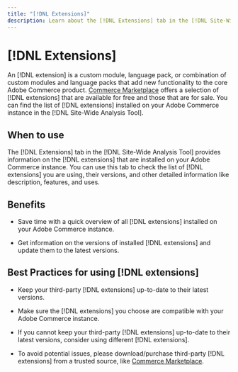 ```yaml
---
title: "[!DNL Extensions]"
description: Learn about the [!DNL Extensions] tab in the [!DNL Site-Wide Analysis Tool], when to use it, its benefits, and best practices.
---
```

# [!DNL Extensions]

An [!DNL extension] is a custom module, language pack, or combination of custom modules and language packs that add new functionality to the core Adobe Commerce product. [Commerce Marketplace](https://marketplace.magento.com/extensions.html) offers a selection of [!DNL extensions] that are available for free and those that are for sale. You can find the list of [!DNL extensions] installed on your Adobe Commerce instance in the [!DNL Site-Wide Analysis Tool].

## When to use

The [!DNL Extensions] tab in the [!DNL Site-Wide Analysis Tool] provides information on the [!DNL extensions] that are installed on your Adobe Commerce instance. You can use this tab to check the list of [!DNL extensions] you are using, their versions, and other detailed information like description, features, and uses.

## Benefits

* Save time with a quick overview of all [!DNL extensions] installed on your Adobe Commerce instance.

* Get information on the versions of installed [!DNL extensions] and update them to the latest versions. 

## Best Practices for using [!DNL extensions]

* Keep your third-party [!DNL extensions] up-to-date to their latest versions.

* Make sure the [!DNL extensions] you choose are compatible with your Adobe Commerce instance.

* If you cannot keep your third-party [!DNL extensions] up-to-date to their latest versions, consider using different [!DNL extensions].

* To avoid potential issues, please download/purchase third-party [!DNL extensions] from a trusted source, like [Commerce Marketplace](https://marketplace.magento.com/extensions.html). 

